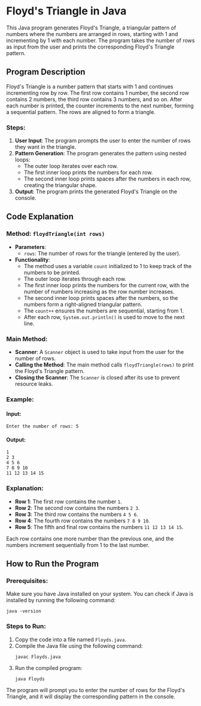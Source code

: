 # Floyd's Triangle in Java

This Java program generates Floyd's Triangle, a triangular pattern of numbers where the numbers are arranged in rows, starting with 1 and incrementing by 1 with each number. The program takes the number of rows as input from the user and prints the corresponding Floyd's Triangle pattern.

## Program Description

Floyd's Triangle is a number pattern that starts with 1 and continues incrementing row by row. The first row contains 1 number, the second row contains 2 numbers, the third row contains 3 numbers, and so on. After each number is printed, the counter increments to the next number, forming a sequential pattern. The rows are aligned to form a triangle.

### Steps:

1. **User Input**: The program prompts the user to enter the number of rows they want in the triangle.
2. **Pattern Generation**: The program generates the pattern using nested loops:
   - The outer loop iterates over each row.
   - The first inner loop prints the numbers for each row.
   - The second inner loop prints spaces after the numbers in each row, creating the triangular shape.
3. **Output**: The program prints the generated Floyd's Triangle on the console.

## Code Explanation

### Method: `floydTriangle(int rows)`

- **Parameters**:
  - `rows`: The number of rows for the triangle (entered by the user).
- **Functionality**:
  - The method uses a variable `count` initialized to 1 to keep track of the numbers to be printed.
  - The outer loop iterates through each row.
  - The first inner loop prints the numbers for the current row, with the number of numbers increasing as the row number increases.
  - The second inner loop prints spaces after the numbers, so the numbers form a right-aligned triangular pattern.
  - The `count++` ensures the numbers are sequential, starting from 1.
  - After each row, `System.out.println()` is used to move to the next line.

### Main Method:

- **Scanner**: A `Scanner` object is used to take input from the user for the number of rows.
- **Calling the Method**: The main method calls `floydTriangle(rows)` to print the Floyd's Triangle pattern.
- **Closing the Scanner**: The `Scanner` is closed after its use to prevent resource leaks.

### Example:

#### Input:

```
Enter the number of rows: 5
```

#### Output:

```
1
2 3
4 5 6
7 8 9 10
11 12 13 14 15
```

### Explanation:

- **Row 1**: The first row contains the number `1`.
- **Row 2**: The second row contains the numbers `2 3`.
- **Row 3**: The third row contains the numbers `4 5 6`.
- **Row 4**: The fourth row contains the numbers `7 8 9 10`.
- **Row 5**: The fifth and final row contains the numbers `11 12 13 14 15`.

Each row contains one more number than the previous one, and the numbers increment sequentially from 1 to the last number.

## How to Run the Program

### Prerequisites:

Make sure you have Java installed on your system. You can check if Java is installed by running the following command:

```
java -version
```

### Steps to Run:

1. Copy the code into a file named `Floyds.java`.
2. Compile the Java file using the following command:
   ```
   javac Floyds.java
   ```
3. Run the compiled program:
   ```
   java Floyds
   ```

The program will prompt you to enter the number of rows for the Floyd's Triangle, and it will display the corresponding pattern in the console.
